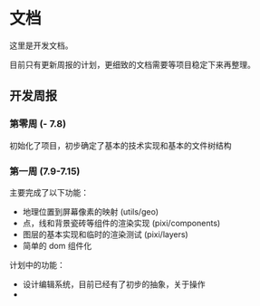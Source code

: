 # 文档

这里是开发文档。

目前只有更新周报的计划，更细致的文档需要等项目稳定下来再整理。

## 开发周报

### 第零周 (- 7.8)

初始化了项目，初步确定了基本的技术实现和基本的文件树结构

### 第一周 (7.9-7.15)

主要完成了以下功能：

- 地理位置到屏幕像素的映射 (utils/geo)
- 点，线和背景瓷砖等组件的渲染实现 (pixi/components)
- 图层的基本实现和临时的渲染测试 (pixi/layers)
- 简单的 dom 组件化

计划中的功能：

- 设计编辑系统，目前已经有了初步的抽象，关于操作
- 
